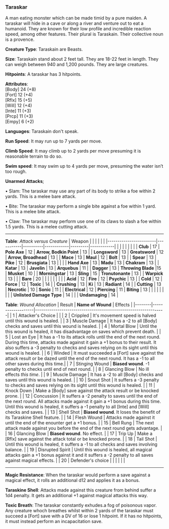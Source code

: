 ### Taraskar
A man eating monster which can be made timid by a pure maiden. A taraskar will hide in a cave or along a river and venture out to eat a humanoid. They are known for their low profile and incredible reaction speed, among other features. Their plural is Taraskain. Their collective noun is a provence.

**Creature Type**: Taraskain are Beasts.

**Size**: Taraskain stand about 2 feet tall. They are 18-22 feet in length. They can weigh between 940 and 1,200 pounds. They are large creatures.

**Hitpoints**: A taraskar has 3 hitpoints.

**Attributes**:  
[Body] 24 (+8)  
[Fort] 12 (+4)  
[Rflx] 15 (+5)  
[Will] 12 (+4)  
[Inte] 11 (+3)  
[Prcp] 11 (+3)  
[Empy] 6  (+2)  

**Languages**: Taraskain don't speak.

**Run Speed**: It may run up to 7 yards per move.

**Climb Speed**: It may climb up to 2 yards per move presuming it is reasonable terrain to do so.

**Swim speed**: It may swim up to 4 yards per move, presuming the water isn’t too rough.

**Unarmed Attacks**;

 • Slam: The taraskar may use any part of its body to strike a foe within 2 yards. This is a melee bare attack.

 • Bite: The taraskar may perform a single bite against a foe within 1 yard. This is a melee bite attack.

 • Claw: The taraskar may perform use one of its claws to slash a foe within 1.5 yards. This is a melee cutting attack.

-----

**Table**: *Attack versus Creature*
| Weapon                 |          |            |         |            |         |
|------------------------|-----------|----------|------------|---------|------------|
|                        |          |            |         |            |         |
| **Club**                | 17   | **Pole Axe** | 12     | **Arrow, Bodkin Point**    | 13    |
| **Longsword**              | 13     | **Greatsword** | 12     | **Arrow, Broadhead**       | 13    |
| **Mace**                   | 13    | **Maul** | 12     | **Bolt** | 13    |
| **Spear**                  | 13     | **Pike** | 12     | **Brusgiata** | 13     |  |     |
| **Hand Axe**               | 13     | **Madu** | 13     | **Chakram** | 13    |
| **Katar**                  | 13     | **Javelin** | 13    | **Arquebus** | 11    |
| **Dagger**                 | 13     | **Throwing Blade** |15    | **Musket** | 10    |
| **Morningstar**            | 13     | **Sling** | 15    | **Tronutonante** | 13    |
| **Warpick**                | 13     |    |  |   **Bare** |  20  |
|                        |           |          |            |         |            |
| **Acid**                   | 12     | **Fire** | 12     | **Psychic** | 13     |
| **Cold**                   | 12     | **Force** | 12     | **Toxic**  | 14     |
| **Crushing**               | 13     | **Ki** | 13     | **Radiant** | 14     |
| **Cutting**                | 13     | **Necrotic** | 10     | **Sonic** | 11    |
| **Electrical**             | 12     | **Piercing** | 11     | **Biting** | 13    |
|                        |           |          |            |         |            |
| **Unlisted Damage Type** | 14 |    |     | **Undamaging** | 14 |



**Table**: *Wound Allocation*
| Result | **Name of Wound** | Effects                                                        |
|--------|-------------------|----------------------------------------------------------------|
|   1    | Attacker's Choice |                                                                |
|   2    | Crippled          | It's movement speed is halved until this wound is healed.      |
|   3    | Muscle Damage     | It has a -2 to all [Body] checks and saves until this wound is healed. |
|   4    | Mortal Blow       | Until the this wound is healed, it has disadvantage on saves which prevent death. |
|   5    | Lost an Eye       | It has a -1 to its attack rolls until the end of the next round. During this time, attacks made against it gain a +1 bonus to their result. It also suffers a -3 penalty to checks and saves relying on its sight until this wound is healed. |
|   6    | Winded            | It must succeeded a [Fort] save against the attack result or be dazed until the end of the next round. It has a -1 to all other saves during this time.|
|   7    | Stinging Wound    | **Biased wound**. -1 penalty to checks until end of next round. |
|   8    | Glancing Blow     | No ill effects _this time_.                                     |
|   9    | Muscle Damage     | It has a -2 to all [Body] checks and saves until this wound is healed. |
|   10   | Snout Shot        | It suffers a -3 penalty to checks and saves relying on its sight until this wound is healed. |
|   11   | Knock Down        | Make a [Body] save against the attack result or be knocked prone. |
|   12   | Concussion        | It suffers a -2 penalty to saves until the end of the next round. All attacks made against it gain a +1 bonus during this time. Until this wound is healed, it suffers a -1 penalty to all [Inte] and [Will] checks and saves. |
|   13   | Shell Shot        | **Biased wound**. It loses the benefit of its Taraskine Shell feature. |
|   14   | Flesh Wound       | Attacks made against it until the end of the enounter get a +1 bonus. |
|   15   | Bell Rung         | The next attack made against you before the end of the next round gets advantage.  |
|   16   | Glancing Blow     | **Biased wound**. No effect. |
|   17   | Trip Up           | Make a [Rflx] save against the attack total or be knocked prone.                                  |
|   18   | Tail Shot         | Until this wound is healed, it suffers a -1 to all checks and saves involving balance. |
|   19   | Disrupted Spirit  | Until this wound is healed, all magical attacks gain a +1 bonus against it and it suffers a -2 penalty to all saves against magical effects. |
|   20   | Defender's choice |                                   |
|        |                                                |                                   |

-----

**Magic Resistance**: When the taraskar would perform a save against a magical effect, it rolls an additional d12 and applies it as a bonus.

**Taraskine Shell**: Attacks made against this creature from behind suffer a 1d4 penalty. It gets an additional +1 against magical attacks this way.

**Toxic Breath**: The taraskar constantly exhudes.a fog of poisonous vapor. Any creature whoch breathes whilst within 2 yards of the taraskar must succeed a [Fort] save with a DV of 16 or lose 1 hitpoint. If it has no hitpoints, it must instead perform an incapacitation save.